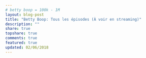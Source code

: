 ```yaml
---
# betty boop = 100k - 1M
layout: blog-post
title: "Betty Boop: Tous les épisodes (À voir en streaming)"
description: ""
share: true
topshare: true
comments: true
featured: true
updated: 02/06/2018
---
```


